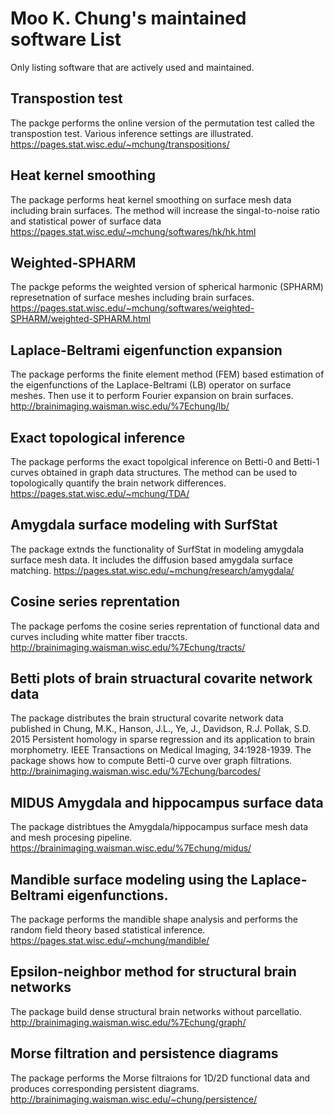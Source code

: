 # Moo K. Chung's maintained software List 

Only listing software that are actively used and maintained.


## Transpostion test
The packge performs the online version of the permutation test called the transpostion test. Various inference settings are illustrated.
https://pages.stat.wisc.edu/~mchung/transpositions/

## Heat kernel smoothing
The package performs heat kernel smoothing on surface mesh data including brain surfaces. The method will increase the singal-to-noise ratio and statistical power of surface data
https://pages.stat.wisc.edu/~mchung/softwares/hk/hk.html

## Weighted-SPHARM
The packge peforms the weighted version of spherical harmonic (SPHARM) represetnation of surface meshes including brain surfaces.
https://pages.stat.wisc.edu/~mchung/softwares/weighted-SPHARM/weighted-SPHARM.html

## Laplace-Beltrami eigenfunction expansion
The package performs the finite element method (FEM) based estimation of the eigenfunctions of the Laplace-Beltrami (LB) operator on surface meshes. Then use it to perform Fourier expansion on brain surfaces.
http://brainimaging.waisman.wisc.edu/%7Echung/lb/

## Exact topological inference
The package performs the exact topolgical inference on Betti-0 and Betti-1 curves obtained in graph data structures. The method can be used to topologically quantify the brain network differences.
https://pages.stat.wisc.edu/~mchung/TDA/

## Amygdala surface modeling with SurfStat 
The package extnds the functionality of SurfStat in modeling amygdala surface mesh data. It includes the diffusion based amygdala surface matching.
https://pages.stat.wisc.edu/~mchung/research/amygdala/

## Cosine series reprentation
The package perfoms the cosine series reprentation of functional data and curves including white matter fiber traccts.
http://brainimaging.waisman.wisc.edu/%7Echung/tracts/

## Betti plots of brain struactural covarite network data
The package distributes the brain structural covarite network data published in Chung, M.K., Hanson, J.L., Ye, J., Davidson, R.J. Pollak, S.D. 2015 Persistent homology in sparse regression and its application to brain morphometry. IEEE Transactions on Medical Imaging, 34:1928-1939. The package shows how to compute Betti-0 curve over graph filtrations.
http://brainimaging.waisman.wisc.edu/%7Echung/barcodes/

## MIDUS Amygdala and hippocampus surface data
The package distribtues the Amygdala/hippocampus surface mesh data and mesh procesing pipeline.
https://brainimaging.waisman.wisc.edu/%7Echung/midus/

## Mandible surface modeling using the Laplace-Beltrami eigenfunctions. 
The package performs the mandible shape analysis and performs the random field theory based statistical inference. 
https://pages.stat.wisc.edu/~mchung/mandible/

## Epsilon-neighbor method for structural brain networks
The package build dense structural brain networks without parcellatio.
http://brainimaging.waisman.wisc.edu/%7Echung/graph/

## Morse filtration and persistence diagrams
The package performs the Morse filtraions for 1D/2D functional data and produces corresponding persistent diagrams.
http://brainimaging.waisman.wisc.edu/~chung/persistence/







